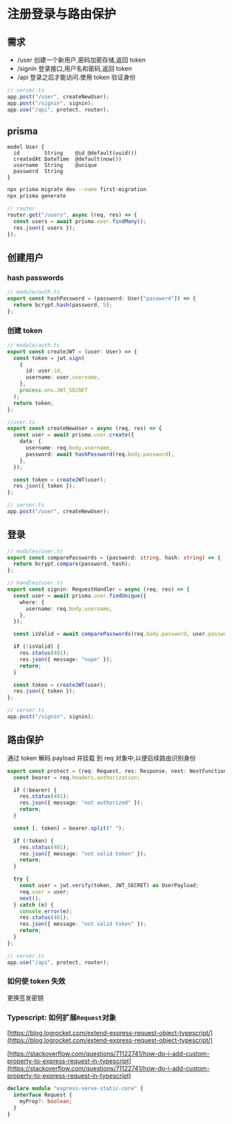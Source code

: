# 注册登录与路由保护

## 需求

- /user 创建一个新用户,密码加密存储,返回 token
- /signin 登录接口,用户名和密码,返回 token
- /api 登录之后才能访问.使用 token 验证身份

```ts
// server.ts
app.post("/user", createNewUser);
app.post("/signin", signin);
app.use("/api", protect, router);
```

## prisma

```prisma
model User {
  id        String    @id @default(uuid())
  createdAt DateTime  @default(now())
  username  String    @unique
  password  String
}
```

```bash
npx prisma migrate dev --name first-migration
npx prisma generate
```

```ts
// router
router.get("/users", async (req, res) => {
  const users = await prisma.user.findMany();
  res.json({ users });
});
```

## 创建用户

### hash passwords

```ts
// module/auth.ts
export const hashPassword = (password: User["password"]) => {
  return bcrypt.hash(password, 5);
};
```

### 创建 token

```ts
// module/auth.ts
export const createJWT = (user: User) => {
  const token = jwt.sign(
    {
      id: user.id,
      username: user.username,
    },
    process.env.JWT_SECRET
  );
  return token;
};
```

```ts
//user.ts
export const createNewUser = async (req, res) => {
  const user = await prisma.user.create({
    data: {
      username: req.body.username,
      password: await hashPassword(req.body.password),
    },
  });

  const token = createJWT(user);
  res.json({ token });
};
```

```ts
// server.ts
app.post("/user", createNewUser);
```

## 登录

```ts
// modules/user.ts
export const comparePasswords = (password: string, hash: string) => {
  return bcrypt.compare(password, hash);
};
```

```ts
// handles/user.ts
export const signin: RequestHandler = async (req, res) => {
  const user = await prisma.user.findUnique({
    where: {
      username: req.body.username,
    },
  });

  const isValid = await comparePasswords(req.body.password, user.password);

  if (!isValid) {
    res.status(401);
    res.json({ message: "nope" });
    return;
  }

  const token = createJWT(user);
  res.json({ token });
};
```

```ts
// server.ts
app.post("/signin", signin);
```

## 路由保护

通过 token 解码 payload 并挂载 到 req 对象中,以便后续路由识别身份

```ts
export const protect = (req: Request, res: Response, next: NextFunction) => {
  const bearer = req.headers.authorization;

  if (!bearer) {
    res.status(401);
    res.json({ message: "not authorized" });
    return;
  }

  const [, token] = bearer.split(" ");

  if (!token) {
    res.status(401);
    res.json({ message: "not valid token" });
    return;
  }

  try {
    const user = jwt.verify(token, JWT_SECRET) as UserPayload;
    req.user = user;
    next();
  } catch (e) {
    console.error(e);
    res.status(401);
    res.json({ message: "not valid token" });
    return;
  }
};
```

```ts
// server.ts
app.use("/api", protect, router);
```

### 如何使 token 失效

更换签发密钥

### Typescript: 如何扩展`Request`对象

[https://blog.logrocket.com/extend-express-request-object-typescript/](https://blog.logrocket.com/extend-express-request-object-typescript/)

[https://stackoverflow.com/questions/71122741/how-do-i-add-custom-property-to-express-request-in-typescript](https://stackoverflow.com/questions/71122741/how-do-i-add-custom-property-to-express-request-in-typescript)

```ts
declare module "express-serve-static-core" {
  interface Request {
    myProp?: boolean;
  }
}
```
